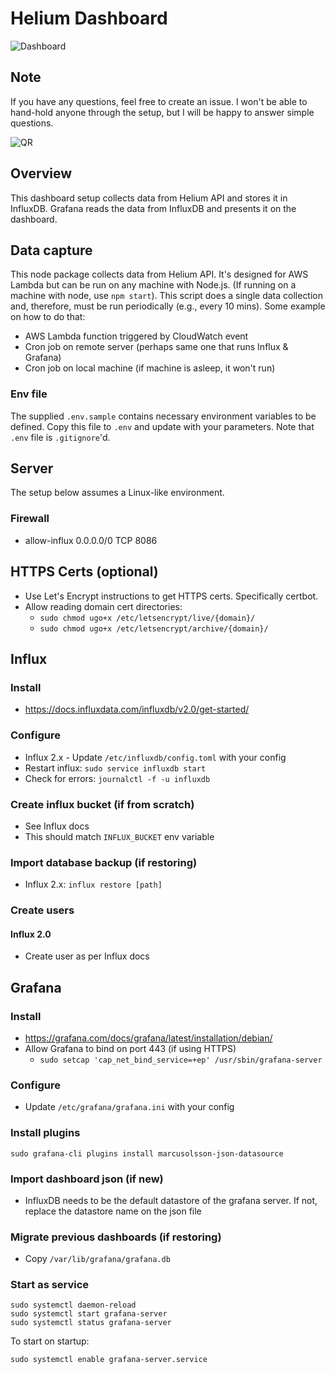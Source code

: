 # Helium Dashboard

![Dashboard](/images/dashboard.png)

## Note
If you have any questions, feel free to create an issue. I won't be able to hand-hold anyone through the setup, but I will be happy to answer simple questions. 

![QR](/images/helium_wallet_qr.png)

## Overview
This dashboard setup collects data from Helium API and stores it in InfluxDB. Grafana reads the data from InfluxDB and presents it on the dashboard.

## Data capture
This node package collects data from Helium API. It's designed for AWS Lambda but can be run on any machine with Node.js. (If running on a machine with node, use `npm start`). This script does a single data collection and, therefore, must be run periodically (e.g., every 10 mins). Some example on how to do that:
* AWS Lambda function triggered by CloudWatch event
* Cron job on remote server (perhaps same one that runs Influx & Grafana)
* Cron job on local machine (if machine is asleep, it won't run)

### Env file
The supplied `.env.sample` contains necessary environment variables to be defined. Copy this file to `.env` and update with your parameters. Note that `.env` file is `.gitignore`'d.

## Server
The setup below assumes a Linux-like environment.

### Firewall
* allow-influx 0.0.0.0/0 TCP 8086

## HTTPS Certs (optional)
* Use Let's Encrypt instructions to get HTTPS certs. Specifically certbot.
* Allow reading domain cert directories: 
    * `sudo chmod ugo+x /etc/letsencrypt/live/{domain}/`
    * `sudo chmod ugo+x /etc/letsencrypt/archive/{domain}/`

## Influx

### Install
* https://docs.influxdata.com/influxdb/v2.0/get-started/

### Configure
* Influx 2.x - Update `/etc/influxdb/config.toml` with your config
* Restart influx: `sudo service influxdb start`
* Check for errors: `journalctl -f -u influxdb`

### Create influx bucket (if from scratch)
* See Influx docs
* This should match `INFLUX_BUCKET` env variable

### Import database backup (if restoring)
* Influx 2.x: `influx restore [path]`

### Create users
#### Influx 2.0
* Create user as per Influx docs

## Grafana

### Install
* https://grafana.com/docs/grafana/latest/installation/debian/
* Allow Grafana to bind on port 443 (if using HTTPS)
    * `sudo setcap 'cap_net_bind_service=+ep' /usr/sbin/grafana-server`


### Configure
* Update `/etc/grafana/grafana.ini` with your config

### Install plugins
```
sudo grafana-cli plugins install marcusolsson-json-datasource
```

### Import dashboard json (if new)
* InfluxDB needs to be the default datastore of the grafana server. If not, replace the datastore name on the json file

### Migrate previous dashboards (if restoring)
* Copy `/var/lib/grafana/grafana.db`

### Start as service
```
sudo systemctl daemon-reload
sudo systemctl start grafana-server
sudo systemctl status grafana-server
```

To start on startup: 

```
sudo systemctl enable grafana-server.service
```
